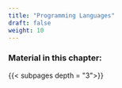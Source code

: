 ```yaml
---
title: "Programming Languages"
draft: false
weight: 10
---
```

### Material in this chapter:

{{< subpages depth = "3">}}
